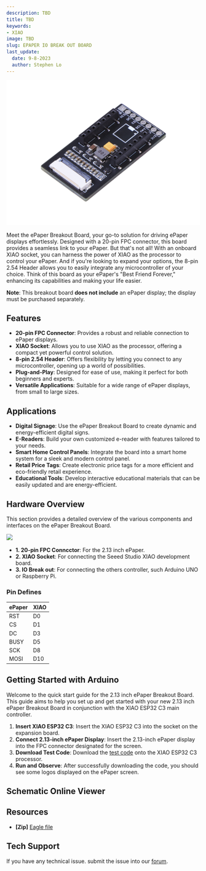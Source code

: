 ```yaml
---
description: TBD
title: TBD
keywords:
- XIAO
image: TBD
slug: EPAPER IO BREAK OUT BOARD
last_update:
  date: 9-8-2023
  author: Stephen Lo
---
```


<p style={{textAlign: 'center'}}><img src="https://raw.githubusercontent.com/Longan-Labs/ePaperIO/main/images/4-105990172-ePaper-Breakout-Board-45back.jpg" alt="pir" width={600} height="auto" /></p>

Meet the ePaper Breakout Board, your go-to solution for driving ePaper displays effortlessly. Designed with a 20-pin FPC connector, this board provides a seamless link to your ePaper. But that's not all! With an onboard XIAO socket, you can harness the power of XIAO as the processor to control your ePaper. And if you're looking to expand your options, the 8-pin 2.54 Header allows you to easily integrate any microcontroller of your choice. Think of this board as your ePaper's "Best Friend Forever," enhancing its capabilities and making your life easier.

**Note**: This breakout board **does not include** an ePaper display; the display must be purchased separately.

## Features

- **20-pin FPC Connector**: Provides a robust and reliable connection to ePaper displays.
- **XIAO Socket**: Allows you to use XIAO as the processor, offering a compact yet powerful control solution.
- **8-pin 2.54 Header**: Offers flexibility by letting you connect to any microcontroller, opening up a world of possibilities.
- **Plug-and-Play**: Designed for ease of use, making it perfect for both beginners and experts.
- **Versatile Applications**: Suitable for a wide range of ePaper displays, from small to large sizes.

## Applications

- **Digital Signage**: Use the ePaper Breakout Board to create dynamic and energy-efficient digital signs.
- **E-Readers**: Build your own customized e-reader with features tailored to your needs.
- **Smart Home Control Panels**: Integrate the board into a smart home system for a sleek and modern control panel.
- **Retail Price Tags**: Create electronic price tags for a more efficient and eco-friendly retail experience.
- **Educational Tools**: Develop interactive educational materials that can be easily updated and are energy-efficient.

## Hardware Overview

This section provides a detailed overview of the various components and interfaces on the ePaper Breakout Board.

![](https://raw.githubusercontent.com/Longan-Labs/ePaperIO/main/images/hw.png)

- **1. 20-pin FPC Conncctor**: For the 2.13 inch ePaper.
- **2. XIAO Socket**: For connecting the Seeed Studio XIAO development board.
- **3. IO Break out**: For connecting the others controller, such Arduino UNO or Raspberry Pi.

### Pin Defines

|ePaper|XIAO|
|------|----|
|RST|D0|
|CS|D1|
|DC|D3|
|BUSY|D5|
|SCK|D8|
|MOSI|D10|

## Getting Started with Arduino

Welcome to the quick start guide for the 2.13 inch ePaper Breakout Board. This guide aims to help you set up and get started with your new 2.13 inch ePaper Breakout Board in conjunction with the XIAO ESP32 C3 main controller.

1. **Insert XIAO ESP32 C3**: Insert the XIAO ESP32 C3 into the socket on the expansion board.
2. **Connect 2.13-inch ePaper Display**: Insert the 2.13-inch ePaper display into the FPC connector designated for the screen.
3. **Download Test Code**: Download the [test code](https://github.com/Longan-Labs/ePaper_213TestCode) onto the XIAO ESP32 C3 processor.
4. **Run and Observe**: After successfully downloading the code, you should see some logos displayed on the ePaper screen.


## Schematic Online Viewer

<div className="altium-ecad-viewer" data-project-src="https://github.com/Longan-Labs/ePaperIO/raw/main/epaperIO.zip" style={{borderRadius: '0px 0px 4px 4px', height: 500, borderStyle: 'solid', borderWidth: 1, borderColor: 'rgb(241, 241, 241)', overflow: 'hidden', maxWidth: 1280, maxHeight: 700, boxSizing: 'border-box'}}>
</div>


## Resources

- **[Zip]** [Eagle file](https://github.com/Longan-Labs/ePaperIO/raw/main/epaperIO.zip)

## Tech Support
If you have any technical issue.  submit the issue into our [forum](https://forum.seeedstudio.com/).